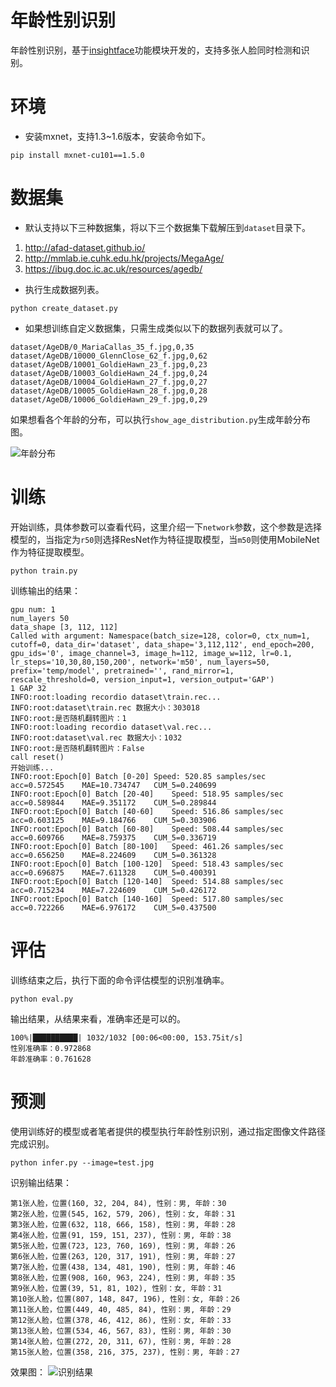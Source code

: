 # 年龄性别识别
年龄性别识别，基于[insightface](https://github.com/deepinsight/insightface)功能模块开发的，支持多张人脸同时检测和识别。

# 环境

 - 安装mxnet，支持1.3~1.6版本，安装命令如下。
```shell script
pip install mxnet-cu101==1.5.0
```

# 数据集

 - 默认支持以下三种数据集，将以下三个数据集下载解压到`dataset`目录下。

1. http://afad-dataset.github.io/
2. http://mmlab.ie.cuhk.edu.hk/projects/MegaAge/
3. https://ibug.doc.ic.ac.uk/resources/agedb/

 - 执行生成数据列表。
```shell script
python create_dataset.py
```

 - 如果想训练自定义数据集，只需生成类似以下的数据列表就可以了。
```shell script
dataset/AgeDB/0_MariaCallas_35_f.jpg,0,35
dataset/AgeDB/10000_GlennClose_62_f.jpg,0,62
dataset/AgeDB/10001_GoldieHawn_23_f.jpg,0,23
dataset/AgeDB/10003_GoldieHawn_24_f.jpg,0,24
dataset/AgeDB/10004_GoldieHawn_27_f.jpg,0,27
dataset/AgeDB/10005_GoldieHawn_28_f.jpg,0,28
dataset/AgeDB/10006_GoldieHawn_29_f.jpg,0,29
```

如果想看各个年龄的分布，可以执行`show_age_distribution.py`生成年龄分布图。

![年龄分布](https://img-blog.csdnimg.cn/20210407162913663.png)


# 训练

开始训练，具体参数可以查看代码，这里介绍一下`network`参数，这个参数是选择模型的，当指定为`r50`则选择ResNet作为特征提取模型，当`m50`则使用MobileNet作为特征提取模型。
```shell script
python train.py
```

训练输出的结果：
```shell
gpu num: 1
num_layers 50
data_shape [3, 112, 112]
Called with argument: Namespace(batch_size=128, color=0, ctx_num=1, cutoff=0, data_dir='dataset', data_shape='3,112,112', end_epoch=200, gpu_ids='0', image_channel=3, image_h=112, image_w=112, lr=0.1, lr_steps='10,30,80,150,200', network='m50', num_layers=50, prefix='temp/model', pretrained='', rand_mirror=1, rescale_threshold=0, version_input=1, version_output='GAP')
1 GAP 32
INFO:root:loading recordio dataset\train.rec...
INFO:root:dataset\train.rec 数据大小：303018
INFO:root:是否随机翻转图片：1
INFO:root:loading recordio dataset\val.rec...
INFO:root:dataset\val.rec 数据大小：1032
INFO:root:是否随机翻转图片：False
call reset()
开始训练...
INFO:root:Epoch[0] Batch [0-20]	Speed: 520.85 samples/sec	acc=0.572545	MAE=10.734747	CUM_5=0.240699
INFO:root:Epoch[0] Batch [20-40]	Speed: 518.95 samples/sec	acc=0.589844	MAE=9.351172	CUM_5=0.289844
INFO:root:Epoch[0] Batch [40-60]	Speed: 516.86 samples/sec	acc=0.603125	MAE=9.184766	CUM_5=0.303906
INFO:root:Epoch[0] Batch [60-80]	Speed: 508.44 samples/sec	acc=0.609766	MAE=8.759375	CUM_5=0.336719
INFO:root:Epoch[0] Batch [80-100]	Speed: 461.26 samples/sec	acc=0.656250	MAE=8.224609	CUM_5=0.361328
INFO:root:Epoch[0] Batch [100-120]	Speed: 518.43 samples/sec	acc=0.696875	MAE=7.611328	CUM_5=0.400391
INFO:root:Epoch[0] Batch [120-140]	Speed: 514.88 samples/sec	acc=0.715234	MAE=7.224609	CUM_5=0.426172
INFO:root:Epoch[0] Batch [140-160]	Speed: 517.80 samples/sec	acc=0.722266	MAE=6.976172	CUM_5=0.437500
```

# 评估

训练结束之后，执行下面的命令评估模型的识别准确率。
```shell script
python eval.py
```

输出结果，从结果来看，准确率还是可以的。
```shell
100%|██████████| 1032/1032 [00:06<00:00, 153.75it/s]
性别准确率：0.972868
年龄准确率：0.761628
```

# 预测

使用训练好的模型或者笔者提供的模型执行年龄性别识别，通过指定图像文件路径完成识别。
```shell script
python infer.py --image=test.jpg
```

识别输出结果：
```shell
第1张人脸，位置(160, 32, 204, 84), 性别：男, 年龄：30
第2张人脸，位置(545, 162, 579, 206), 性别：女, 年龄：31
第3张人脸，位置(632, 118, 666, 158), 性别：男, 年龄：28
第4张人脸，位置(91, 159, 151, 237), 性别：男, 年龄：38
第5张人脸，位置(723, 123, 760, 169), 性别：男, 年龄：26
第6张人脸，位置(263, 120, 317, 191), 性别：男, 年龄：27
第7张人脸，位置(438, 134, 481, 190), 性别：男, 年龄：46
第8张人脸，位置(908, 160, 963, 224), 性别：男, 年龄：35
第9张人脸，位置(39, 51, 81, 102), 性别：女, 年龄：31
第10张人脸，位置(807, 148, 847, 196), 性别：女, 年龄：26
第11张人脸，位置(449, 40, 485, 84), 性别：男, 年龄：29
第12张人脸，位置(378, 46, 412, 86), 性别：女, 年龄：33
第13张人脸，位置(534, 46, 567, 83), 性别：男, 年龄：30
第14张人脸，位置(272, 20, 311, 67), 性别：男, 年龄：28
第15张人脸，位置(358, 216, 375, 237), 性别：男, 年龄：27
```

效果图：
![识别结果](https://img-blog.csdnimg.cn/20210407165918268.jpg)